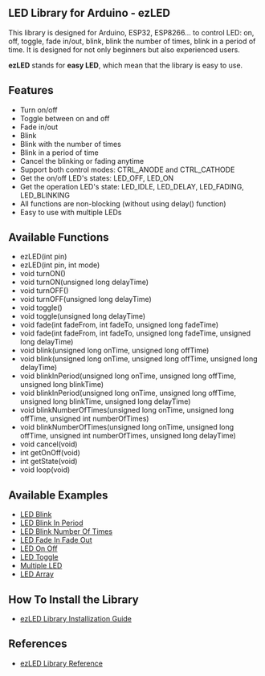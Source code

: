## LED Library for Arduino - ezLED
This library is designed for Arduino, ESP32, ESP8266... to control LED: on, off, toggle, fade in/out, blink, blink the number of times, blink in a period of time. It is designed for not only beginners but also experienced users.

**ezLED** stands for **easy LED**, which mean that the library is easy to use.

Features
----------------------------
* Turn on/off
* Toggle between on and off
* Fade in/out
* Blink
* Blink with the number of times
* Blink in a period of time
* Cancel the blinking or fading anytime
* Support both control modes: CTRL_ANODE and CTRL_CATHODE
* Get the on/off LED's states: LED_OFF, LED_ON
* Get the operation LED's state: LED_IDLE, LED_DELAY, LED_FADING, LED_BLINKING
* All functions are non-blocking (without using delay() function)
* Easy to use with multiple LEDs

Available Functions
----------------------------
* ezLED(int pin)
* ezLED(int pin, int mode)
* void turnON()
* void turnON(unsigned long delayTime)
* void turnOFF()
* void turnOFF(unsigned long delayTime)
* void toggle()
* void toggle(unsigned long delayTime)
* void fade(int fadeFrom, int fadeTo, unsigned long fadeTime)
* void fade(int fadeFrom, int fadeTo, unsigned long fadeTime, unsigned long delayTime)
* void blink(unsigned long onTime, unsigned long offTime)
* void blink(unsigned long onTime, unsigned long offTime, unsigned long delayTime)
* void blinkInPeriod(unsigned long onTime, unsigned long offTime, unsigned long blinkTime)
* void blinkInPeriod(unsigned long onTime, unsigned long offTime, unsigned long blinkTime, unsigned long delayTime)
* void blinkNumberOfTimes(unsigned long onTime, unsigned long offTime, unsigned int numberOfTimes)
* void blinkNumberOfTimes(unsigned long onTime, unsigned long offTime, unsigned int numberOfTimes, unsigned long delayTime)
* void cancel(void)
* int getOnOff(void)
* int getState(void)
* void loop(void)
 

Available Examples
----------------------------
* [LED Blink](https://arduinogetstarted.com/library/led/example/arduino-led-blink)
* [LED Blink In Period](https://arduinogetstarted.com/library/led/example/arduino-led-blink-in-period)
* [LED Blink Number Of Times](https://arduinogetstarted.com/library/led/example/arduino-led-blink-number-of-times)
* [LED Fade In Fade Out](https://arduinogetstarted.com/library/led/example/arduino-led-fade-in-fade-out)
* [LED On Off](https://arduinogetstarted.com/library/led/example/arduino-led-on-off)
* [LED Toggle](https://arduinogetstarted.com/library/led/example/arduino-led-toggle)
* [Multiple LED](https://arduinogetstarted.com/library/led/example/arduino-multiple-led)
* [LED Array](https://arduinogetstarted.com/library/led/example/arduino-led-array)



How To Install the Library
----------------------------
* [ezLED Library Installization Guide](https://arduinogetstarted.com/tutorials/arduino-led-library)

References
----------------------------
* [ezLED Library Reference](https://arduinogetstarted.com/tutorials/arduino-led-library)
